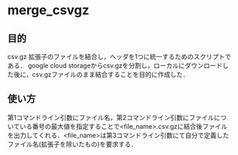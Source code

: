 # merge_csvgz
## 目的
csv.gz 拡張子のファイルを結合し，ヘッダを1つに統一するためのスクリプトである．
google cloud storageからcsv.gzを分割し，ローカルにダウンロードした後に，csv.gzファイルのまま結合することを目的に作成した．
## 使い方
第1コマンドライン引数にファイル名，第2コマンドライン引数にファイルについている番号の最大値を指定することで<file_name>.csv.gzに結合後ファイルを出力してくれる．<file_name>は第3コマンドライン引数にて自分で定義したファイル名(拡張子を除いたもの)を要求する．